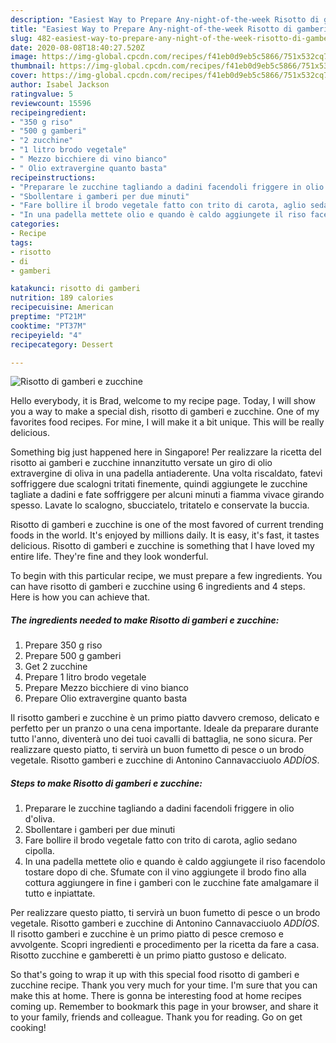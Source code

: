 ```yaml
---
description: "Easiest Way to Prepare Any-night-of-the-week Risotto di gamberi e zucchine"
title: "Easiest Way to Prepare Any-night-of-the-week Risotto di gamberi e zucchine"
slug: 482-easiest-way-to-prepare-any-night-of-the-week-risotto-di-gamberi-e-zucchine
date: 2020-08-08T18:40:27.520Z
image: https://img-global.cpcdn.com/recipes/f41eb0d9eb5c5866/751x532cq70/risotto-di-gamberi-e-zucchine-recipe-main-photo.jpg
thumbnail: https://img-global.cpcdn.com/recipes/f41eb0d9eb5c5866/751x532cq70/risotto-di-gamberi-e-zucchine-recipe-main-photo.jpg
cover: https://img-global.cpcdn.com/recipes/f41eb0d9eb5c5866/751x532cq70/risotto-di-gamberi-e-zucchine-recipe-main-photo.jpg
author: Isabel Jackson
ratingvalue: 5
reviewcount: 15596
recipeingredient:
- "350 g riso"
- "500 g gamberi"
- "2 zucchine"
- "1 litro brodo vegetale"
- " Mezzo bicchiere di vino bianco"
- " Olio extravergine quanto basta"
recipeinstructions:
- "Preparare le zucchine tagliando a dadini facendoli friggere in olio d&#39;oliva."
- "Sbollentare i gamberi per due minuti"
- "Fare bollire il brodo vegetale fatto con trito di carota, aglio sedano cipolla."
- "In una padella mettete olio e quando è caldo aggiungete il riso facendolo tostare dopo di che. Sfumate con il vino aggiungete il brodo fino alla cottura aggiungere in fine i gamberi con le zucchine fate amalgamare il tutto e inpiattate."
categories:
- Recipe
tags:
- risotto
- di
- gamberi

katakunci: risotto di gamberi 
nutrition: 189 calories
recipecuisine: American
preptime: "PT21M"
cooktime: "PT37M"
recipeyield: "4"
recipecategory: Dessert

---
```



![Risotto di gamberi e zucchine](https://img-global.cpcdn.com/recipes/f41eb0d9eb5c5866/751x532cq70/risotto-di-gamberi-e-zucchine-recipe-main-photo.jpg)

Hello everybody, it is Brad, welcome to my recipe page. Today, I will show you a way to make a special dish, risotto di gamberi e zucchine. One of my favorites food recipes. For mine, I will make it a bit unique. This will be really delicious.

Something big just happened here in Singapore! Per realizzare la ricetta del risotto ai gamberi e zucchine innanzitutto versate un giro di olio extravergine di oliva in una padella antiaderente. Una volta riscaldato, fatevi soffriggere due scalogni tritati finemente, quindi aggiungete le zucchine tagliate a dadini e fate soffriggere per alcuni minuti a fiamma vivace girando spesso. Lavate lo scalogno, sbucciatelo, tritatelo e conservate la buccia.

Risotto di gamberi e zucchine is one of the most favored of current trending foods in the world. It's enjoyed by millions daily. It is easy, it's fast, it tastes delicious. Risotto di gamberi e zucchine is something that I have loved my entire life. They're fine and they look wonderful.


To begin with this particular recipe, we must prepare a few ingredients. You can have risotto di gamberi e zucchine using 6 ingredients and 4 steps. Here is how you can achieve that.

<!--inarticleads1-->

##### The ingredients needed to make Risotto di gamberi e zucchine:

1. Prepare 350 g riso
1. Prepare 500 g gamberi
1. Get 2 zucchine
1. Prepare 1 litro brodo vegetale
1. Prepare  Mezzo bicchiere di vino bianco
1. Prepare  Olio extravergine quanto basta


Il risotto gamberi e zucchine è un primo piatto davvero cremoso, delicato e perfetto per un pranzo o una cena importante. Ideale da preparare durante tutto l&#39;anno, diventerà uno dei tuoi cavalli di battaglia, ne sono sicura. Per realizzare questo piatto, ti servirà un buon fumetto di pesce o un brodo vegetale. Risotto gamberi e zucchine di Antonino Cannavacciuolo *ADDÍOS*. 

<!--inarticleads2-->

##### Steps to make Risotto di gamberi e zucchine:

1. Preparare le zucchine tagliando a dadini facendoli friggere in olio d&#39;oliva.
1. Sbollentare i gamberi per due minuti
1. Fare bollire il brodo vegetale fatto con trito di carota, aglio sedano cipolla.
1. In una padella mettete olio e quando è caldo aggiungete il riso facendolo tostare dopo di che. Sfumate con il vino aggiungete il brodo fino alla cottura aggiungere in fine i gamberi con le zucchine fate amalgamare il tutto e inpiattate.


Per realizzare questo piatto, ti servirà un buon fumetto di pesce o un brodo vegetale. Risotto gamberi e zucchine di Antonino Cannavacciuolo *ADDÍOS*. Il risotto gamberi e zucchine è un primo piatto di pesce cremoso e avvolgente. Scopri ingredienti e procedimento per la ricetta da fare a casa. Risotto zucchine e gamberetti è un primo piatto gustoso e delicato. 

So that's going to wrap it up with this special food risotto di gamberi e zucchine recipe. Thank you very much for your time. I'm sure that you can make this at home. There is gonna be interesting food at home recipes coming up. Remember to bookmark this page in your browser, and share it to your family, friends and colleague. Thank you for reading. Go on get cooking!
